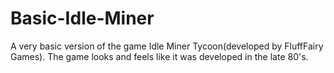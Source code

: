 # Basic-Idle-Miner
A very basic version of the game Idle Miner Tycoon(developed by FluffFairy Games). The game looks and feels like it was developed in the late 80's.
